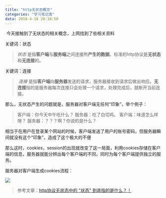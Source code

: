 ```yaml
---
title: "http无状态概念"
categories: "学习笔记类"
data: 2018-4-18 20:18:50
---
```


​	今天接触到了无状态的相关概念，上网找到了些相关资料

关键词：状态

> *状态* 是指**客户端**与**服务端**之间连接所**产生的数据**。标准的http协议是**无状态**和**无连接**的。

<!--more-->

关键词：连接

> ​	*连接* 是指**客户端**向**服务器**发送的请求，服务器接收到请求后做出响应。**无连接**指的是服务器每次连接只会处理一个请求，处理完成后，就断开当前连接。

​	那么，无状态产生的问题就是，服务器对客户端无任何“印象”，举个例子：

>  客户端：你今天中午吃什么？
>  服务器：吃了白切鸡。
>  客户端：味道怎么样呀？
>  服务器：？？？啊？你说的是什么？

​	相当于在用户在登录某个网站的时候，客户端发送了用户的账号密码，但服务器瞬间就没有这个“印象”，造成了这个极大的不便

​	那么这时，cookies，session的出现就改变了这一局面，利用cookies存储在客户端的信息，服务器就能分辨出每个客户端的不同，同时为每个客户端提供独立的服务。

服务器对客户端生成cookies流程：

![](http://paewu4clp.bkt.clouddn.com/cookies.png)



> 参考文章：[http协议无状态中的 "状态" 到底指的是什么？！](http://www.cnblogs.com/bellkosmos/p/5237146.html) 
